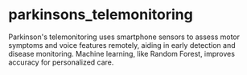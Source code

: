 # parkinsons_telemonitoring
Parkinson's telemonitoring uses smartphone sensors to assess motor symptoms and voice features remotely, aiding in early detection and disease monitoring. Machine learning, like Random Forest, improves accuracy for personalized care.
